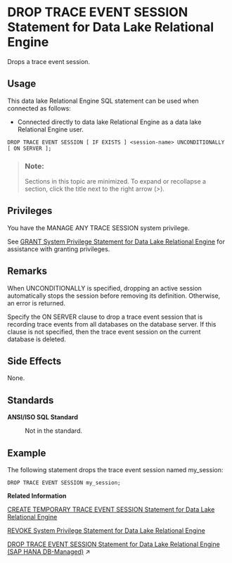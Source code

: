 <!-- loio816f77f16ce21014902f832b346099c2 -->

# DROP TRACE EVENT SESSION Statement for Data Lake Relational Engine

Drops a trace event session.



<a name="loio816f77f16ce21014902f832b346099c2__section_azh_5fj_znb"/>

## Usage

This data lake Relational Engine SQL statement can be used when connected as follows:

-   Connected directly to data lake Relational Engine as a data lake Relational Engine user.



```
DROP TRACE EVENT SESSION [ IF EXISTS ] <session-name> UNCONDITIONALLY [ ON SERVER ];
```



> ### Note:  
> Sections in this topic are minimized. To expand or recollapse a section, click the title next to the right arrow \(*\>*\).



<a name="loio816f77f16ce21014902f832b346099c2__drop_trace_event_session_priv1"/>

## Privileges

You have the MANAGE ANY TRACE SESSION system privilege.

See [GRANT System Privilege Statement for Data Lake Relational Engine](grant-system-privilege-statement-for-data-lake-relational-engine-a3dfcb0.md) for assistance with granting privileges.



<a name="loio816f77f16ce21014902f832b346099c2__drop_trace_event_session_remarks1"/>

## Remarks

When UNCONDITIONALLY is specified, dropping an active session automatically stops the session before removing its definition. Otherwise, an error is returned.

Specify the ON SERVER clause to drop a trace event session that is recording trace events from all databases on the database server. If this clause is not specified, then the trace event session on the current database is deleted.



<a name="loio816f77f16ce21014902f832b346099c2__drop_trace_event_session_side_effects1"/>

## Side Effects

None.



<a name="loio816f77f16ce21014902f832b346099c2__drop_trace_event_session_standards1"/>

## Standards


<dl>
<dt><b>

ANSI/ISO SQL Standard

</b></dt>
<dd>

Not in the standard.



</dd>
</dl>



## Example

The following statement drops the trace event session named my\_session:

```
DROP TRACE EVENT SESSION my_session;
```

**Related Information**  


[CREATE TEMPORARY TRACE EVENT SESSION Statement for Data Lake Relational Engine](create-temporary-trace-event-session-statement-for-data-lake-relational-engine-816cf4d.md "Creates a user trace event session.")

[REVOKE System Privilege Statement for Data Lake Relational Engine](revoke-system-privilege-statement-for-data-lake-relational-engine-a3eadda.md "Removes specific system privileges from specific users and the right to administer the privilege.")

[DROP TRACE EVENT SESSION Statement for Data Lake Relational Engine (SAP HANA DB-Managed)](https://help.sap.com/viewer/a898e08b84f21015969fa437e89860c8/2023_4_QRC/en-US/1b596abba6ea4afeb9284194d73b4dd2.html "Drops a trace event session.") :arrow_upper_right:

